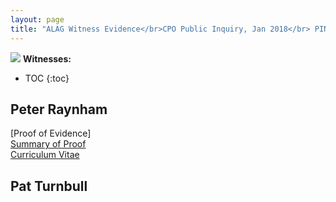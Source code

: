 ```yaml
---
layout: page
title: "ALAG Witness Evidence</br>CPO Public Inquiry, Jan 2018</br> PINS REFERENCE: NPCU/CPO/A5840/74092"
---
```

![](http://35percent.org/img/phase1baerial.png)
**Witnesses:**
* TOC
{:toc}

## Peter Raynham
[Proof of Evidence]  
[Summary of Proof](/cpo/peterraynhamsummary.pdf)  
[Curriculum Vitae](/cpo/peterraynhamcv.pdf)  

## Pat Turnbull 
